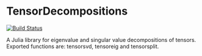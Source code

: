 # TensorDecompositions

[![Build Status](https://travis-ci.org/mhauru/TensorDecompositions.jl.svg?branch=master)](https://travis-ci.org/mhauru/TensorDecompositions.jl)

A Julia library for eigenvalue and singular value decompositions of tensors.
Exported functions are: tensorsvd, tensoreig and tensorsplit.
